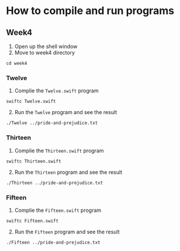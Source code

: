 # How to compile and run programs

## Week4

1. Open up the shell window
2. Move to week4 directory

```shell
cd week4
```

### Twelve

1. Complie the `Twelve.swift` program

```shell
swiftc Twelve.swift
```

2. Run the `Twelve` program and see the result

```shell
./Twelve ../pride-and-prejudice.txt 
```

### Thirteen

1. Complie the `Thirteen.swift` program

```shell
swiftc Thirteen.swift
```

2. Run the `Thirteen` program and see the result

```shell
./Thirteen ../pride-and-prejudice.txt 
```

### Fifteen

1. Complie the `Fifteen.swift` program

```shell
swiftc Fifteen.swift
```

2. Run the `Fifteen` program and see the result

```shell
./Fifteen ../pride-and-prejudice.txt 
```